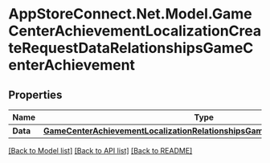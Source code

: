 # AppStoreConnect.Net.Model.GameCenterAchievementLocalizationCreateRequestDataRelationshipsGameCenterAchievement

## Properties

Name | Type | Description | Notes
------------ | ------------- | ------------- | -------------
**Data** | [**GameCenterAchievementLocalizationRelationshipsGameCenterAchievementData**](GameCenterAchievementLocalizationRelationshipsGameCenterAchievementData.md) |  | 

[[Back to Model list]](../README.md#documentation-for-models) [[Back to API list]](../README.md#documentation-for-api-endpoints) [[Back to README]](../README.md)

